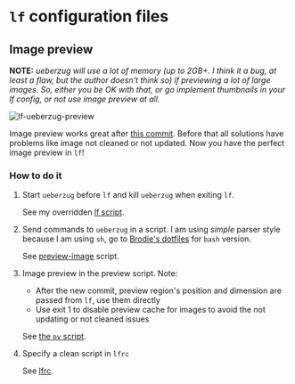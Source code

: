 # `lf` configuration files

## Image preview

**NOTE:** *ueberzug will use a lot of memory (up to 2GB+. I think it a bug, at least a flaw, but the author doesn't think so) if previewing a lot of large images. So, either you be OK with that, or go implement thumbnails in your lf config, or not use image preview at all.*

![lf-ueberzug-preview](https://user-images.githubusercontent.com/12032219/103355663-c0f43f80-4ae9-11eb-9627-a70f8cec5d1c.gif)

Image preview works great after [this commit](https://github.com/gokcehan/lf/commit/82f03102a51fc192b69cd9d7cc52fac9f2c67211). Before that all solutions have problems like image not cleaned or not updated. Now you have the perfect image preview in `lf`!

### How to do it

1. Start `ueberzug` before `lf` and kill `ueberzug` when exiting `lf`.

   See my overridden [lf script](.local/bin/lf).

2. Send commands to `ueberzug` in a script. I am using *simple* parser style because I am using `sh`, go to [Brodie's dotfiles](https://github.com/BrodieRobertson/dotfiles) for `bash` version.

   See [preview-image](.local/bin/preview-image) script.

3. Image preview in the preview script. Note:
   - After the new commit, preview region's position and dimension are passed from `lf`, use them directly
   - Use exit 1 to disable preview cache for images to avoid the not updating or not cleaned issues

   See [the `pv` script](.local/bin/pv).

4. Specify a clean script in `lfrc`

   See [lfrc](.config/lf/lfrc).
